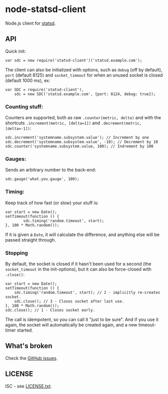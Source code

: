 node-statsd-client
==================

Node.js client for [statsd](https://github.com/etsy/statsd).

API
---

Quick init:

    var sdc = new require('statsd-client')('statsd.example.com');

The client can also be initialized with options, such as `debug` (off by
default), `port` (default 8125) and `socket_timeout` for when an unused socket
is closed (default 1000 ms), ex:

    var SDC = require('statsd-client'),
        sdc = new SDC('statsd.example.com', {port: 8124, debug: true});

### Counting stuff:

Counters are supported, both as raw `.counter(metric, delta)` and with the
shortcuts `.increment(metric, [delta=1])` and `.decrement(metric, [delta=-1])`:

    sdc.increment('systemname.subsystem.value'); // Increment by one
	sdc.decrement('systemname.subsystem.value', -10); // Decrement by 10
	sdc.counter('systemname.subsystem.value, 100); // Indrement by 100

### Gauges:

Sends an arbitrary number to the back-end:

	sdc.gauge('what.you.gauge', 100);

### Timing:

Keep track of how fast (or slow) your stuff is:

	var start = new Date();
	setTimeout(function () {
			sdc.timing('random.timeout', start);
	}, 100 * Math.random());

If it is given a `Date`, it will calculate the difference, and anything else
will be passed straight through.

### Stopping

By default, the socket is closed if it hasn't been used for a second (the `socket_timeout` in the init-options), but it can also be force-closed with `.close()`:

	var start = new Date();
	setTimeout(function () {
		sdc.timing('random.timeout', start); // 2 - implicitly re-creates socket.
		sdc.close(); // 3 - Closes socket after last use.
	}, 100 * Math.random());
    sdc.close(); // 1 - Closes socket early.

The call is idempotent, so you can call it "just to be sure". And if you use it
again, the socket will automatically be created again, and a new timeout-timer
started.

What's broken
-------------

Check the [GitHub issues](https://github.com/msiebuhr/node-statsd-client/issues).

LICENSE
-------

ISC - see
[LICENSE.txt](https://github.com/msiebuhr/node-statsd-client/blob/master/LICENSE.txt).
